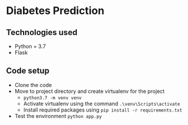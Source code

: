 # Diabetes Prediction

## Technologies used
* Python = 3.7
* Flask

## Code setup

* Clone the code
* Move to project directory and create virtualenv for the project
    * `python3.7 -m venv venv`
    * Activate virtualenv using the command `.\venv\Scripts\activate`
    * Install required packages using `pip install -r requirements.txt`
* Test the environment
    `python app.py`
